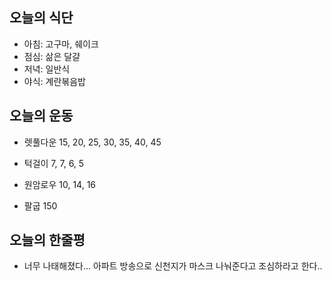 ## 오늘의 식단
* 아침: 고구마, 쉐이크
* 점심: 삶은 달걀
* 저녁: 일반식
* 야식: 계란볶음밥

## 오늘의 운동
* 렛풀다운 15, 20, 25, 30, 35, 40, 45
* 턱걸이 7, 7, 6, 5
* 원암로우 10, 14, 16

* 팔굽 150

## 오늘의 한줄평
* 너무 나태해졌다... 아파트 방송으로 신천지가 마스크 나눠준다고 조심하라고 한다..
